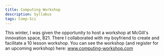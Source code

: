 ```yaml
---
title: Computing Workshop
description: Syllabus
tags: Comp-Sci
---
```


This winter, I was given the opportunity to host a workshop at McGill's
innovation space, B21. There I collaborated with my boyfriend to create and
facilitate a 10 lesson workshop. You can see the workshop (and register for an
upcoming workshop) here: www.computing-workshop.com
